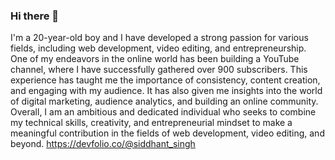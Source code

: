### Hi there 👋

I'm a 20-year-old boy and I have developed a strong passion for various fields, including web development, video editing, and entrepreneurship. One of my endeavors in the online world has been building a YouTube channel, where I have successfully gathered over 900 subscribers. This experience has taught me the importance of consistency, content creation, and engaging with my audience. It has also given me insights into the world of digital marketing, audience analytics, and building an online community. Overall, I am an ambitious and dedicated individual who seeks to combine my technical skills, creativity, and entrepreneurial mindset to make a meaningful contribution in the fields of web development, video editing, and beyond.
https://devfolio.co/@siddhant_singh
